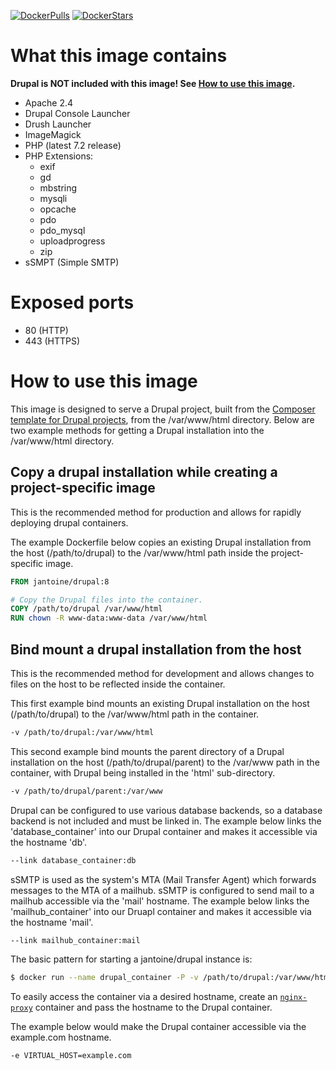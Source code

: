 [![DockerPulls](https://img.shields.io/docker/pulls/jantoine/drupal.svg)](https://registry.hub.docker.com/u/jantoine/drupal/)
[![DockerStars](https://img.shields.io/docker/stars/jantoine/drupal.svg)](https://registry.hub.docker.com/u/jantoine/drupal/)

# What this image contains

**Drupal is NOT included with this image! See [How to use this image](#how).**

* Apache 2.4
* Drupal Console Launcher
* Drush Launcher
* ImageMagick
* PHP (latest 7.2 release)
* PHP Extensions:
  * exif
  * gd
  * mbstring
  * mysqli
  * opcache
  * pdo
  * pdo_mysql
  * uploadprogress
  * zip
* sSMPT (Simple SMTP)

# Exposed ports

* 80 (HTTP)
* 443 (HTTPS)

# <a name="how"></a>How to use this image

This image is designed to serve a Drupal project, built from the [Composer template for Drupal projects](https://github.com/drupal-composer/drupal-project), from the /var/www/html directory. Below are two example methods for getting a Drupal installation into the /var/www/html directory.

## Copy a drupal installation while creating a project-specific image

This is the recommended method for production and allows for rapidly deploying drupal containers.

The example Dockerfile below copies an existing Drupal installation from the host (/path/to/drupal) to the /var/www/html path inside the project-specific image.

```dockerfile
FROM jantoine/drupal:8

# Copy the Drupal files into the container.
COPY /path/to/drupal /var/www/html
RUN chown -R www-data:www-data /var/www/html
```

## Bind mount a drupal installation from the host

This is the recommended method for development and allows changes to files on the host to be reflected inside the container.

This first example bind mounts an existing Drupal installation on the host (/path/to/drupal) to the /var/www/html path in the container.

```bash
-v /path/to/drupal:/var/www/html
```

This second example bind mounts the parent directory of a Drupal installation on the host (/path/to/drupal/parent) to the /var/www path in the container, with Drupal being installed in the 'html' sub-directory.

```bash
-v /path/to/drupal/parent:/var/www
```

Drupal can be configured to use various database backends, so a database backend is not included and must be linked in. The example below links the 'database_container' into our Drupal container and makes it accessible via the hostname 'db'.

```bash
--link database_container:db
```

sSMTP is used as the system's MTA (Mail Transfer Agent) which forwards messages to the MTA of a mailhub. sSMTP is configured to send mail to a mailhub accessible via the 'mail' hostname. The example below links the 'mailhub_container' into our Druapl container and makes it accessible via the hostname 'mail'.

```bash
--link mailhub_container:mail
```

The basic pattern for starting a jantoine/drupal instance is:

```bash
$ docker run --name drupal_container -P -v /path/to/drupal:/var/www/html --link database_container:db --link mailhub_container:mail -d jantoine/drupal
```

To easily access the container via a desired hostname, create an [`nginx-proxy`](https://hub.docker.com/r/jwilder/nginx-proxy/) container and pass the hostname to the Drupal container.

The example below would make the Drupal container accessible via the example.com hostname.

```bash
-e VIRTUAL_HOST=example.com
```
